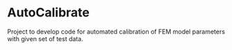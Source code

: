 # AutoCalibrate
Project to develop code for automated calibration of FEM model parameters with given set of test data.
